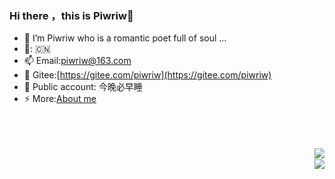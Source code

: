 ### Hi there ，this is Piwriw👋
- 🔭 I’m Piwriw who is a romantic poet full of soul ...
- 🚩: 🇨🇳
- 📫 Email:piwriw@163.com 
- 🌱 Gitee:[https://gitee.com/piwriw](https://gitee.com/piwriw)
- 💬 Public account: 今晚必早睡
- ⚡ More:[About me](https://mp.weixin.qq.com/s/pasMSjJHKlUGmAbiYufimw)


<!-- ### Languages and Tools:
<img src="https://s1.ax1x.com/2023/02/10/pShitW4.png" align="left" width="50px">
<img src="https://s1.ax1x.com/2023/02/10/pShkdVx.jpg" align="left" width="50px">
<img src="https://s1.ax1x.com/2023/02/10/pShkwa6.png" align="left" width="50px">
<img src="https://s1.ax1x.com/2023/02/10/pShiYYF.jpg" align="left" width="50px"> -->

<br/>
<br/>
<br/>

<img src="https://github-readme-stats.vercel.app/api/top-langs/?username=Piwriw&show_icons=true" align="right"/>
<br/>
<img src="https://github-readme-stats.vercel.app/api?username=Piwriw&show_icons=true" align="right" />
<br/>


<!--
**Piwriw/Piwriw** is a ✨ _special_ ✨ repository because its `README.md` (this file) appears on your GitHub profile.

Here are some ideas to get you started:

- 🔭 I’m currently working on ...
- 🌱 I’m currently learning ...
- 👯 I’m looking to collaborate on ...
- 🤔 I’m looking for help with ...
- 💬 Ask me about ...
- 📫 How to reach me: ...
- 😄 Pronouns: ...
- ⚡ Fun fact: ...
-->



